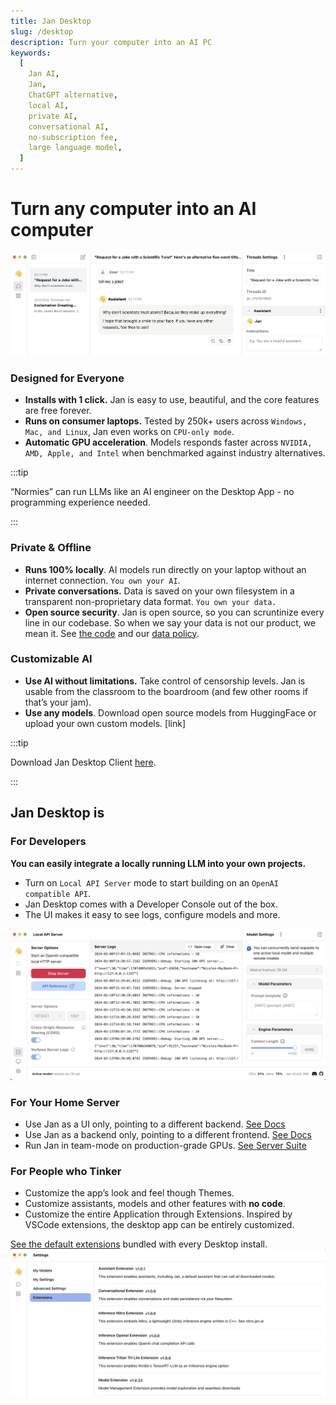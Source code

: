 ```yaml
---
title: Jan Desktop
slug: /desktop
description: Turn your computer into an AI PC
keywords:
  [
    Jan AI,
    Jan,
    ChatGPT alternative,
    local AI,
    private AI,
    conversational AI,
    no-subscription fee,
    large language model,
  ]
---
```


# Turn any computer into an AI computer

![Alt text](image.png)

<!-- TODO replace with GIF when we turn this page into a website -->

### Designed for Everyone

- **Installs with 1 click.** Jan is easy to use, beautiful, and the core features are free forever.
- **Runs on consumer laptops.** Tested by 250k+ users across `Windows, Mac, and Linux`, Jan even works on `CPU-only mode`.
- **Automatic GPU acceleration**. Models responds faster across `NVIDIA, AMD, Apple, and Intel` when benchmarked against industry alternatives.

:::tip

“Normies” can run LLMs like an AI engineer on the Desktop App - no programming experience needed.

:::

### Private & Offline

- **Runs 100% locally**. AI models run directly on your laptop without an internet connection. `You own your AI`.
- **Private conversations.** Data is saved on your own filesystem in a transparent non-proprietary data format. `You own your data.`
- **Open source security**. Jan is open source, so you can scruntinize every line in our codebase. So when we say your data is not our product, we mean it. See [the code](https://github.com/janhq/jan) and our [data policy](/how-we-work/analytics).

### Customizable AI

- **Use AI without limitations.** Take control of censorship levels. Jan is usable from the classroom to the boardroom (and few other rooms if that’s your jam).
- **Use any models**. Download open source models from HuggingFace or upload your own custom models. [link]

:::tip

Download Jan Desktop Client [here](https://github.com/janhq/jan?tab=readme-ov-file#download).

:::

## Jan Desktop is

### For Developers

**You can easily integrate a locally running LLM into your own projects.**

- Turn on `Local API Server` mode to start building on an `OpenAI compatible API`.
- Jan Desktop comes with a Developer Console out of the box.
- The UI makes it easy to see logs, configure models and more.

![Alt text](image-1.png)

<!-- CTA ⇒ Developer Hub -->

### For Your Home Server

<!-- [Insert Screenshot of: Jan running in a Terminal (left) || the OpenAI configuration Yaml (right)] -->

- Use Jan as a UI only, pointing to a different backend. [See Docs](/guides/using-models/integrate-with-remote-server)
- Use Jan as a backend only, pointing to a different frontend. [See Docs](/guides/using-models/integrate-with-remote-server)
- Run Jan in team-mode on production-grade GPUs. [See Server Suite](/server-suite)

<!-- CTA ⇒ Server Docs -->

### For People who Tinker

- Customize the app’s look and feel though Themes.
- Customize assistants, models and other features with **no code**.
- Customize the entire Application through Extensions. Inspired by VSCode extensions, the desktop app can be entirely customized.

[See the default extensions](https://github.com/janhq/jan/tree/main/extensions) bundled with every Desktop install.
![Alt text](image-4.png)
